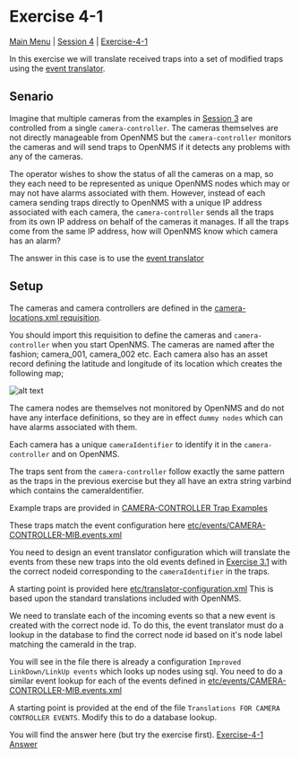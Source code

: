 # Exercise 4-1 

[Main Menu](../README.md) | [Session 4](../session4/README.md) | [Exercise-4-1](../session4/Exercise-4-1.md)

In this exercise we will translate received traps into a set of modified traps using the [event translator](https://docs.opennms.com/horizon/33/operation/deep-dive/events/event-translator.html).

## Senario

Imagine that multiple cameras from the examples in [Session 3](../session3/README.md) are controlled from a single `camera-controller`. 
The cameras themselves are not directly manageable from OpenNMS but the `camera-controller` monitors the cameras and will send traps to OpenNMS if it detects any problems with any of the cameras. 

The operator wishes to show the status of all the cameras on a map, so they each need to be represented as unique OpenNMS nodes which may or may not have alarms associated with them.
However, instead of each camera sending traps directly to OpenNMS with a unique IP address associated with each camera, the `camera-controller` sends all the traps from its own IP address on behalf of the cameras it manages.
If all the traps come from the same IP address, how will OpenNMS know which camera has an alarm?

The answer in this case is to use the [event translator](https://docs.opennms.com/horizon/33/operation/deep-dive/events/event-translator.html)

## Setup

The cameras and camera controllers are defined in the [camera-locations.xml requisition](../session4/minimal-minion-activemq/container-fs/horizon/opt/opennms-overlay/etc/imports/camera-locations.xml).

You should import this requisition to define the cameras and `camera-controller` when you start OpenNMS.
The cameras are named after the fashion; camera_001, camera_002 etc. 
Each camera also has an asset record defining the latitude and longitude of its location which creates the following map;

![alt text](../session4/images/chubb-cameras.png "Figure chubb-cameras.png")

The camera nodes are themselves not monitored by OpenNMS and do not have any interface definitions, so they are in effect `dummy nodes` which can have alarms associated with them. 

Each camera has a unique `cameraIdentifier` to identify it in the `camera-controller` and on OpenNMS.

The traps sent from the `camera-controller` follow exactly the same pattern as the traps in the previous exercise but they all have an extra string varbind which contains the cameraIdentifier.

Example traps are provided in [CAMERA-CONTROLLER Trap Examples](../session4/TrapExamplesCAMERA-CONTROLLER.md)

These traps match the event configuration here [etc/events/CAMERA-CONTROLLER-MIB.events.xml](../session4/minimal-minion-activemq/container-fs/horizon/opt/opennms-overlay/etc/events/CAMERA-CONTROLLER-MIB.events.xml) 

You need to design an event translator configuration which will translate the events from these new traps into the old events defined in [Exercise 3.1](../session3/Exercise-3-1.md) with the correct nodeid corresponding to the `cameraIdentifier` in the traps.

A starting point is provided here [etc/translator-configuration.xml](../session4/minimal-minion-activemq/container-fs/horizon/opt/opennms-overlay/etc/translator-configuration.xml) 
This is based upon the standard translations included with OpenNMS. 

We need to translate each of the incoming events so that a new event is created with the correct node id. 
To do this, the event translator must do a lookup in the database to find the correct node id based on it's node label matching the cameraId in the trap.

You will see in the file there is already a configuration `Improved LinkDown/LinkUp events`  which looks up nodes using sql. 
You need to do a similar event lookup for each of the events defined in [etc/events/CAMERA-CONTROLLER-MIB.events.xml](../session4/minimal-minion-activemq/container-fs/horizon/opt/opennms-overlay/etc/events/CAMERA-CONTROLLER-MIB.events.xml) 

A starting point is provided at the end of the file `Translations FOR CAMERA CONTROLLER EVENTS`. 
Modify this to do a database lookup.

You will find the answer here (but try the exercise first).
[Exercise-4-1 Answer](../session4/Exercise4-1-answer.md)
